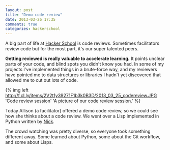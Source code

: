 ```yaml
---
layout: post
title: "Demo code review"
date: 2013-03-26 17:35
comments: true
categories: hackerschool
---
```


A big part of life at [Hacker School](http://hackerschool.com) is code reviews. Sometimes facilitators review code but for the most part, it's our super talented peers. 

**Getting reviewed is really valuable to accelerate learning.** It points unclear parts of your code, and blind spots you didn't know you had. In some of my projects I've implemented things in a brute-force way, and my reviewers have pointed me to data structures or libraries I hadn't yet discovered that allowed me to cut out lots of code.

{% img left http://f.cl.ly/items/2V2t1y39271F1b3k0B3D/2013_03_25_codereview.JPG 'Code review session' 'A picture of our code review session.' %}

Today Allison (a facilitator) offered a demo code review, so we could see how she thinks about a code review. We went over a Lisp implemented in Python written by [Nick](https://twitter.com/nycgwailou). 

The crowd watching was pretty diverse, so everyone took something different away. Some learned about Python, some about the Git workflow, and some about Lisps. 